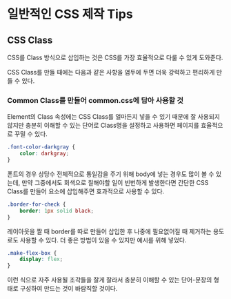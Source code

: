 # 일반적인 CSS 제작 Tips

## CSS Class

CSS를 Class 방식으로 삽입하는 것은 CSS를 가장 효율적으로 다룰 수 있게 도와준다.

CSS Class를 만들 때에는 다음과 같은 사항을 염두에 두면 더욱 강력하고 편리하게 만들 수 있다.

### Common Class를 만들어 common.css에 담아 사용할 것

Element의 Class 속성에는 CSS Class를 얼마든지 넣을 수 있기 때문에 잘 사용되지 않지만 충분히 이해할 수 있는 단어로 Class명을 설정하고 사용하면 페이지를 효율적으로 꾸밀 수 있다.

~~~css
.font-color-darkgray {
    color: darkgray;
}
~~~

폰트의 경우 상당수 전체적으로 통일감을 주기 위해 body에 넣는 경우도 많이 볼 수 있는데, 만약 그중에서도 회색으로 칠해야할 일이 빈번하게 발생한다면 간단한 CSS Class를 만들어 요소에 삽입해주면 효과적으로 사용할 수 있다.

~~~css
.border-for-check {
    border: 1px solid black;
}
~~~

레이아웃을 짤 때 border를 따로 만들어 삽입한 후 나중에 필요없어질 때 제거하는 용도로도 사용할 수 있다.
더 좋은 방법이 있을 수 있지만 예시를 위해 넣었다.

~~~css
.make-flex-box {
    display: flex;
}
~~~

이런 식으로 자주 사용될 조각들을 잘게 잘라서 충분히 이해할 수 있는 단어-문장의 형태로 구성하여 만드는 것이 바람직할 것이다.

###